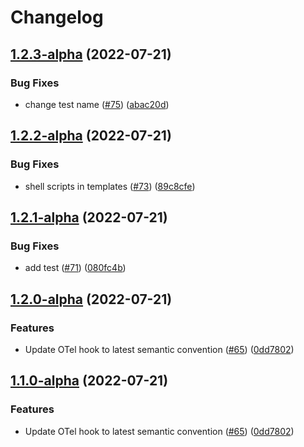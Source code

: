 # Changelog

## [1.2.3-alpha](https://github.com/open-feature/node-sdk-contrib/compare/open-telemetry-hook-v1.2.2-alpha...open-telemetry-hook-v1.2.3-alpha) (2022-07-21)


### Bug Fixes

* change test name ([#75](https://github.com/open-feature/node-sdk-contrib/issues/75)) ([abac20d](https://github.com/open-feature/node-sdk-contrib/commit/abac20d29f54865a18662baacaeb60fb5d8c8175))

## [1.2.2-alpha](https://github.com/open-feature/node-sdk-contrib/compare/open-telemetry-hook-v1.2.1-alpha...open-telemetry-hook-v1.2.2-alpha) (2022-07-21)


### Bug Fixes

* shell scripts in templates ([#73](https://github.com/open-feature/node-sdk-contrib/issues/73)) ([89c8cfe](https://github.com/open-feature/node-sdk-contrib/commit/89c8cfe981348376995f50ca757299077249544e))

## [1.2.1-alpha](https://github.com/open-feature/node-sdk-contrib/compare/open-telemetry-hook-v1.2.0-alpha...open-telemetry-hook-v1.2.1-alpha) (2022-07-21)


### Bug Fixes

* add test ([#71](https://github.com/open-feature/node-sdk-contrib/issues/71)) ([080fc4b](https://github.com/open-feature/node-sdk-contrib/commit/080fc4b3c926728361ad34d6763df7bc2d5ab023))

## [1.2.0-alpha](https://github.com/open-feature/node-sdk-contrib/compare/open-telemetry-hook-v1.1.0-alpha...open-telemetry-hook-v1.2.0-alpha) (2022-07-21)


### Features

* Update OTel hook to latest semantic convention ([#65](https://github.com/open-feature/node-sdk-contrib/issues/65)) ([0dd7802](https://github.com/open-feature/node-sdk-contrib/commit/0dd780271fabd7aa7c503a48bff75bebb63b46b9))

## [1.1.0-alpha](https://github.com/open-feature/node-sdk-contrib/compare/open-telemetry-hook-v1.0.6-alpha...open-telemetry-hook-v1.1.0-alpha) (2022-07-21)


### Features

* Update OTel hook to latest semantic convention ([#65](https://github.com/open-feature/node-sdk-contrib/issues/65)) ([0dd7802](https://github.com/open-feature/node-sdk-contrib/commit/0dd780271fabd7aa7c503a48bff75bebb63b46b9))
